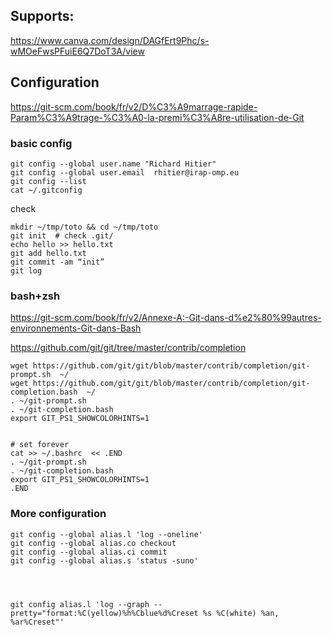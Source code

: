 
## Supports:


https://www.canva.com/design/DAGfErt9Phc/s-wMOeFwsPFuiE6Q7DoT3A/view

## Configuration

https://git-scm.com/book/fr/v2/D%C3%A9marrage-rapide-Param%C3%A9trage-%C3%A0-la-premi%C3%A8re-utilisation-de-Git


### basic config

    git config --global user.name "Richard Hitier"
    git config --global user.email  rhitier@irap-omp.eu
    git config --list 
    cat ~/.gitconfig



check 

    mkdir ~/tmp/toto && cd ~/tmp/toto
    git init  # check .git/
    echo hello >> hello.txt 
    git add hello.txt
    git commit -am “init”
    git log


### bash+zsh

https://git-scm.com/book/fr/v2/Annexe-A:-Git-dans-d%e2%80%99autres-environnements-Git-dans-Bash


https://github.com/git/git/tree/master/contrib/completion

    wget https://github.com/git/git/blob/master/contrib/completion/git-prompt.sh  ~/
    wget https://github.com/git/git/blob/master/contrib/completion/git-completion.bash  ~/
    . ~/git-prompt.sh
    . ~/git-completion.bash
    export GIT_PS1_SHOWCOLORHINTS=1
    

    # set forever
    cat >> ~/.bashrc  << .END
    . ~/git-prompt.sh
    . ~/git-completion.bash
    export GIT_PS1_SHOWCOLORHINTS=1
    .END



### More configuration

    git config --global alias.l 'log --oneline'
    git config --global alias.co checkout
    git config --global alias.ci commit
    git config --global alias.s 'status -suno'




    git config alias.l 'log --graph --pretty="format:%C(yellow)%h%Cblue%d%Creset %s %C(white) %an, %ar%Creset"'

